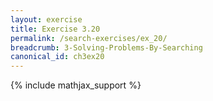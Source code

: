 ```yaml
---
layout: exercise
title: Exercise 3.20
permalink: /search-exercises/ex_20/
breadcrumb: 3-Solving-Problems-By-Searching
canonical_id: ch3ex20
---
```


{% include mathjax_support %}
